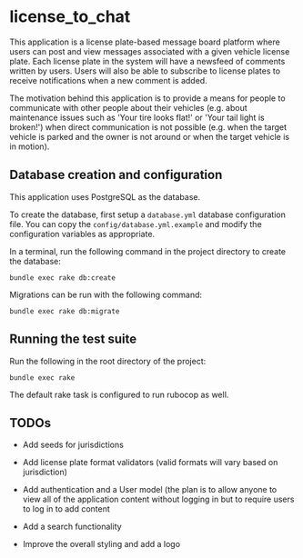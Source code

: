 # license_to_chat

This application is a license plate-based message board platform where users can
post and view messages associated with a given vehicle license plate. Each
license plate in the system will have a newsfeed of comments written by users.
Users will also be able to subscribe to license plates to receive notifications
when a new comment is added.

The motivation behind this application is to provide a means for people to
communicate with other people about their vehicles (e.g. about maintenance
issues such as 'Your tire looks flat!' or 'Your tail light is broken!')
when direct communication is not possible (e.g. when the target vehicle is
parked and the owner is not around or when the target vehicle is in motion).

## Database creation and configuration

This application uses PostgreSQL as the database.

To create the database, first setup a `database.yml` database configuration
file. You can copy the `config/database.yml.example` and modify the
configuration variables as appropriate.

In a terminal, run the following command in the project directory to create the
database:

```
bundle exec rake db:create
```

Migrations can be run with the following command:

```
bundle exec rake db:migrate
```

## Running the test suite

Run the following in the root directory of the project:

```
bundle exec rake
```

The default rake task is configured to run rubocop as well.

## TODOs

* Add seeds for jurisdictions

* Add license plate format validators (valid formats will vary based on
  jurisdiction)

* Add authentication and a User model (the plan is to allow anyone to view all
  of the application content without logging in but to require users to log in
  to add content

* Add a search functionality

* Improve the overall styling and add a logo
